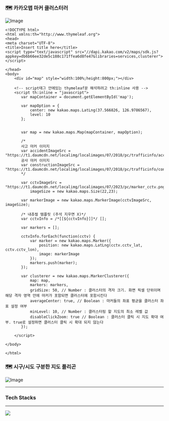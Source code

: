 ### 🗺 카카오맵 마커 클러스터러

![Image](https://github.com/user-attachments/assets/a0cbf188-c07c-4a60-a11a-c0dda139c4c9)

```
<!DOCTYPE html>
<html xmlns:th="http://www.thymeleaf.org">
<head>
<meta charset="UTF-8">
<title>Insert title here</title>
<script type="text/javascript" src="//dapi.kakao.com/v2/maps/sdk.js?appkey=db6b66ee32de5c188c171ffea6d8fe47&libraries=services,clusterer"></script>

</head>
<body>
	<div id="map" style="width:100%;height:800px;"></div>
	
	<!-- script태그 안에있는 thymeleaf문 해석하려고 th:inline 사용 -->
	<script th:inline = "javascript">
	   var mapContainer = document.getElementById('map');
	   
       var mapOption = {
           center: new kakao.maps.LatLng(37.566826, 126.9786567), 
           level: 10
       };
	   
       
	   var map = new kakao.maps.Map(mapContainer, mapOption);
	   	   
	   /* 
	   사고 마커 이미지
	   var accidentImageSrc = "https://t1.daumcdn.net/localimg/localimages/07/2018/pc/trafficinfo/accident.png" 
	   공사 마커 이미지
	   var constructionImageSrc = "https://t1.daumcdn.net/localimg/localimages/07/2018/pc/trafficinfo/construction.png" 
	   */
	   
	   var cctvImageSrc = "https://t1.daumcdn.net/localimg/localimages/07/2023/pc/marker_cctv.png",
	   	   imageSize = new kakao.maps.Size(22,23);
	   
	   var markerImage = new kakao.maps.MarkerImage(cctvImageSrc, imageSize);
	   
	   /* 내츄럴 템플릿 (주석 지우면 X)*/
	   var cctvInfo = /*[[${cctvInfo}]]*/ [];
	   
	   var markers = [];

       cctvInfo.forEach(function(cctv) {
           var marker = new kakao.maps.Marker({
               position: new kakao.maps.LatLng(cctv.cctv_lat, cctv.cctv_lon),
               image: markerImage
           });
           markers.push(marker);
       });

       var clusterer = new kakao.maps.MarkerClusterer({
           map: map,
           markers: markers,
           gridSize: 50, // Number : 클러스터의 격자 크기. 화면 픽셀 단위이며 해당 격자 영역 안에 마커가 포함되면 클러스터에 포함시킨다 
           averageCenter: true, // Boolean : 마커들의 좌표 평균을 클러스터 좌표 설정 여부
           minLevel: 10, // Number : 클러스터링 할 지도의 최소 레벨 값
           disableClickZoom: true // Boolean : 클러스터 클릭 시 지도 확대 여부. true로 설정하면 클러스터 클릭 시 확대 되지 않는다
       });
	  
	</script>
	
</body>

</html>
```


### 🗺 시구/시도 구분한 지도 폴리곤

![Image](https://github.com/user-attachments/assets/27ed5fae-6fdf-42a4-bf59-1d1b9939e352)


---


### Tech Stacks
---
<img src = "https://img.shields.io/badge/HTML-239120?style=for-the-badge&logo=html5&logoColor=white">

